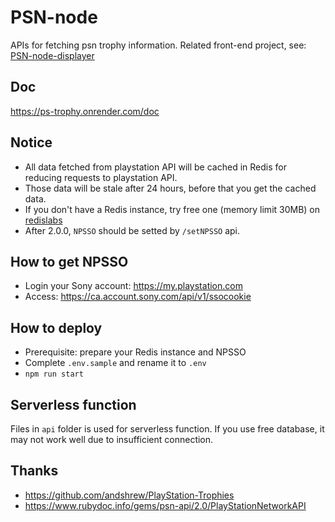 # PSN-node

APIs for fetching psn trophy information. Related front-end project, see: [PSN-node-displayer](https://github.com/ssshooter/PSN-node-displayer)

## Doc

https://ps-trophy.onrender.com/doc

## Notice

- All data fetched from playstation API will be cached in Redis for reducing requests to playstation API.
- Those data will be stale after 24 hours, before that you get the cached data.
- If you don't have a Redis instance, try free one (memory limit 30MB) on [redislabs](https://redislabs.com/)
- After 2.0.0, `NPSSO` should be setted by `/setNPSSO` api.

## How to get NPSSO

- Login your Sony account: https://my.playstation.com
- Access: https://ca.account.sony.com/api/v1/ssocookie

## How to deploy

- Prerequisite: prepare your Redis instance and NPSSO
- Complete `.env.sample` and rename it to `.env`
- `npm run start`

## Serverless function

Files in `api` folder is used for serverless function. If you use free database, it may not work well due to insufficient connection.

## Thanks

- https://github.com/andshrew/PlayStation-Trophies
- https://www.rubydoc.info/gems/psn-api/2.0/PlayStationNetworkAPI
